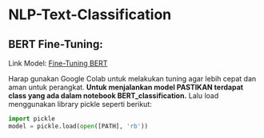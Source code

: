 # NLP-Text-Classification

## BERT Fine-Tuning:
Link Model:
[Fine-Tuning BERT](https://drive.google.com/file/d/1yund8a0yFH80Xd5a0-URDbUbufO6CETJ/view?usp=sharing)

Harap gunakan Google Colab untuk melakukan tuning agar lebih cepat dan aman untuk perangkat.
**Untuk menjalankan model PASTIKAN terdapat class yang ada dalam notebook BERT_classification.**
Lalu load menggunakan library pickle seperti berikut:
```python
import pickle
model = pickle.load(open([PATH], 'rb'))
```

